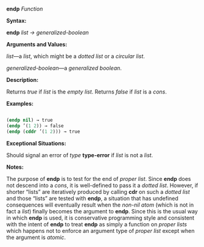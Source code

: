 **endp** *Function* 



**Syntax:** 



**endp** *list → generalized-boolean* 



**Arguments and Values:** 



*list*—a *list*, which might be a *dotted list* or a *circular list*. 



*generalized-boolean*—a *generalized boolean*. 



**Description:** 



Returns *true* if *list* is the *empty list*. Returns *false* if *list* is a *cons*. 



**Examples:**
```lisp

(endp nil) → true 
(endp ’(1 2)) → false 
(endp (cddr ’(1 2))) → true 

```
**Exceptional Situations:** 



Should signal an error of *type* **type-error** if *list* is not a *list*. 



**Notes:** 



The purpose of **endp** is to test for the end of *proper list*. Since **endp** does not descend into a *cons*, it is well-defined to pass it a *dotted list*. However, if shorter “lists” are iteratively produced by calling **cdr** on such a *dotted list* and those “lists” are tested with **endp**, a situation that has undefined consequences will eventually result when the *non-nil atom* (which is not in fact a *list*) finally becomes the argument to **endp**. Since this is the usual way in which **endp** is used, it is conservative programming style and consistent with the intent of **endp** to treat **endp** as simply a function on *proper lists* which happens not to enforce an argument type of *proper list* except when the argument is *atomic*. 



